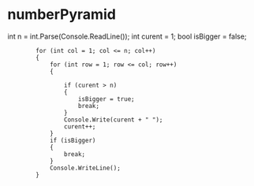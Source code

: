 # numberPyramid

   int n = int.Parse(Console.ReadLine());
   int curent = 1;
   bool isBigger = false;
            
            for (int col = 1; col <= n; col++)
            {
                for (int row = 1; row <= col; row++)
                {

                    if (curent > n)
                    {
                        isBigger = true;
                        break;
                    }
                    Console.Write(curent + " ");
                    curent++;
                }
                if (isBigger)
                {
                    break;
                }
                Console.WriteLine();
            }
